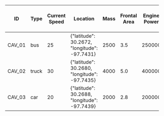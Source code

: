 | ID     | Type  | Current Speed | Location                                     | Mass | Frontal Area | Engine Power | Driveline Efficiency | Current Phase | Time Until Next Phase | Cycle Time | Speed Limit | Grade | Upstream Distance | Downstream Distance | Air Density | Gravitational Acceleration | a0   | a1   | a2   |
| ------ | ----- | ------------- | -------------------------------------------- | ---- | ------------ | ------------ | -------------------- | ------------- | --------------------- | ---------- | ----------- | ----- | ----------------- | ------------------- | ----------- | -------------------------- | ---- | ---- | ---- |
| CAV_01 | bus   | 25            | {"latitude": 30.2672, "longitude": -97.7431} | 2500 | 3.5          | 250000       | 0.8                  | red           | 20                    | 60         | 15.56       | 0.05  | 300               | 300                 | 1.226       | 9.806                      | 0.12 | 0.22 | 0.32 |
| CAV_02 | truck | 30            | {"latitude": 30.2680, "longitude": -97.7435} | 4000 | 5.0          | 400000       | 0.7                  | red           | 25                    | 70         | 18.23       | 0.08  | 400               | 400                 | 1.227       | 9.807                      | 0.14 | 0.24 | 0.34 |
| CAV_03 | car   | 20            | {"latitude": 30.2688, "longitude": -97.7439} | 2000 | 2.8          | 200000       | 0.9                  | red           | 20                    | 60         | 13.89       | 0.03  | 200               | 200                 | 1.225       | 9.806                      | 0.1  | 0.2  | 0.3  |
